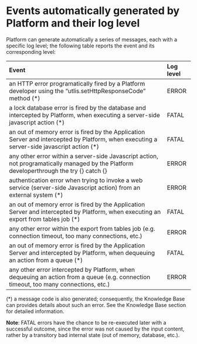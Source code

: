 # Events automatically generated by Platform and their log level

Platform can generate automatically a series of messages, each with a specific log level; the following table reports the event and its corresponding level:

| **Event** | **Log level** |
| :--- | :--- |
| an HTTP error programatically fired by a Platform developer using the “utlis.setHttpResponseCode” method \(\*\) | ERROR |
| a lock database error is fired by the database and intercepted by Platform, when executing a server-side javascript action \(\*\) | FATAL |
| an out of memory error is fired by the Application Server and intercepted by Platform, when executing a server-side javascript action \(\*\) | FATAL |
| any other error within a server-side Javascript action, not programatically managed by the Platform developerthrough the try {} catch {} | ERROR |
| authentication error when trying to invoke a web service \(server-side Javascript action\) from an external system \(\*\) | ERROR |
| an out of memory error is fired by the Application Server and intercepted by Platform, when executing an export from tables job \(\*\) | FATAL |
| any other error within the export from tables job \(e.g. connection timeout, too many connections, etc.\) | ERROR |
| an out of memory error is fired by the Application Server and intercepted by Platform, when dequeuing an action from a queue \(\*\) | FATAL |
| any other error intercepted by Platform, when dequeuing an action from a queue \(e.g. connection timeout, too many connections, etc.\) | ERROR |

\(\*\) a message code is also generated; consequently, the Knowledge Base can provides details about such an error. See the Knowledge Base section for detailed information.

**Note**: FATAL errors have the chance to be re-executed later with a successful outcome, since the error was not caused by the input content, rather by a transitory bad internal state \(out of memory, database, etc.\).

